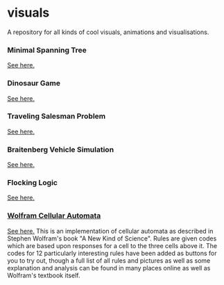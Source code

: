 # visuals
A repository for all kinds of cool visuals, animations and visualisations.

### Minimal Spanning Tree
[See here.](https://nick-hiebl.github.io/visuals/mst/)

### Dinosaur Game
[See here.](https://nick-hiebl.github.io/visuals/dino/)

### Traveling Salesman Problem
[See here.](https://nick-hiebl.github.io/visuals/tsp/)

### Braitenberg Vehicle Simulation
[See here.](https://nick-hiebl.github.io/visuals/vehicles/)

### Flocking Logic
[See here.](https://nick-hiebl.github.io/visuals/flocking/)

### [Wolfram Cellular Automata](#wolfram-cellular-automata)
[See here.](https://nick-hiebl.github.io/visuals/wolfram/)
This is an implementation of cellular automata as described in Stephen
Wolfram's book "A New Kind of Science". Rules are given codes which are
based upon responses for a cell to the three cells above it. The codes
for 12 particularly interesting rules have been added as buttons for you
to try out, though a full list of all rules and pictures as well as
some explanation and analysis can be found in many places online as well
as Wolfram's textbook itself.
